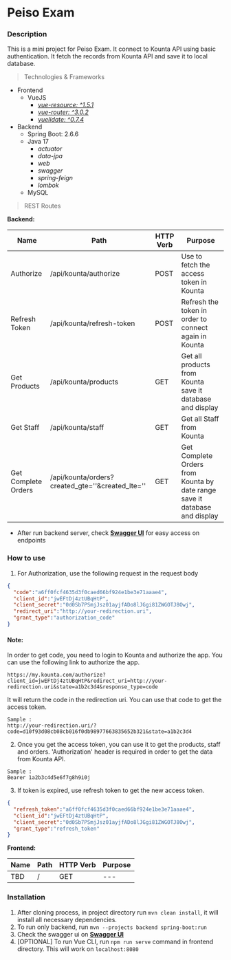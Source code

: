 # Peiso Exam

### Description
This is a mini project for Peiso Exam. 
It connect to Kounta API using basic authentication. 
It fetch the records from Kounta API and save it to local database.

> Technologies & Frameworks
* Frontend 
    * VueJS
        * [*vue-resource: ^1.5.1*](https://github.com/pagekit/vue-resource)
        * [*vue-router: ^3.0.2*](https://router.vuejs.org/)
        * [*vuelidate: ^0.7.4*](https://github.com/vuelidate/vuelidate)
* Backend
    * Spring Boot: 2.6.6
    * Java 17
        * *actuator*
        * *data-jpa*
        * *web*
        * *swagger*
        * *spring-feign*
        * *lombok*
    * MySQL


> REST Routes

**Backend:**

| Name                | Path                                           | HTTP Verb | Purpose                                     	                                                       |
|---------------------|------------------------------------------------|-----------|-----------------------------------------------------------------------------------------------------|
| Authorize           | /api/kounta/authorize                          | POST      | Use to fetch the access token in Kounta                                                             |
| Refresh Token       | /api/kounta/refresh-token                      | POST      | Refresh the token in order to connect again in Kounta                                               |
| Get Products        | /api/kounta/products                           | GET       | Get all products from Kounta save it database and display                                           |
| Get Staff           | /api/kounta/staff                              | GET       | Get all Staff from Kounta    	                                                                      |
| Get Complete Orders | /api/kounta/orders?created_gte=''&created_lte='' | GET       | Get Complete Orders from Kounta by date range save it database and display                        	 |

* After run backend server, check [**Swagger UI**](http://localhost:8082/swagger-ui.html) for easy access on endpoints

### How to use
1. For Authorization, use the following request in the request body
```json
{
  "code":"a6ff0fcf4635d3f0caed66bf924e1be3e71aaae4",
  "client_id":"jwEFtDj4ztUBqHtP",
  "client_secret":"0d0Sb7PSmjJsz01ayjfADo8lJGgi81ZWGOTJ8Owj",
  "redirect_uri":"http://your-redirection.uri",
  "grant_type":"authorization_code"
}
```
#### Note:
In order to get code, you need to login to Kounta and authorize the app.
You can use the following link to authorize the app.
```
https://my.kounta.com/authorize?client_id=jwEFtDj4ztUBqHtP&redirect_uri=http://your-redirection.uri&state=a1b2c3d4&response_type=code
```

It will return the code in the redirection uri. You can use that code to get the access token.
```
Sample : 
http://your-redirection.uri/?code=d10f93d08cb08cb016f0db98977663835652b321&state=a1b2c3d4
```

2. Once you get the access token, you can use it to get the products, staff and orders.
   'Authorization' header is required in order to get the data from Kounta API.
```
Sample :
Bearer 1a2b3c4d5e6f7g8h9i0j
```

3. If token is expired, use refresh token to get the new access token.
```json
{
  "refresh_token":"a6ff0fcf4635d3f0caed66bf924e1be3e71aaae4",
  "client_id":"jwEFtDj4ztUBqHtP",
  "client_secret":"0d0Sb7PSmjJsz01ayjfADo8lJGgi81ZWGOTJ8Owj",
  "grant_type":"refresh_token"
}
```

**Frontend:**

| Name | Path            | HTTP Verb | Purpose                                     	 |
|------|-----------------|-----------|-----------------------------------------------|
| TBD  | /               | GET       | ---                               	           |


### Installation

1. After cloning process, in project directory run `mvn clean install`, it will install all necessary dependencies.
2. To run only backend, run `mvn --projects backend spring-boot:run`
3. Check the swagger ui on [**Swagger UI**](http://localhost:8082/swagger-ui.html)
4. [OPTIONAL] To run Vue CLI, run `npm run serve` command in frontend directory. This will work on `localhost:8080`